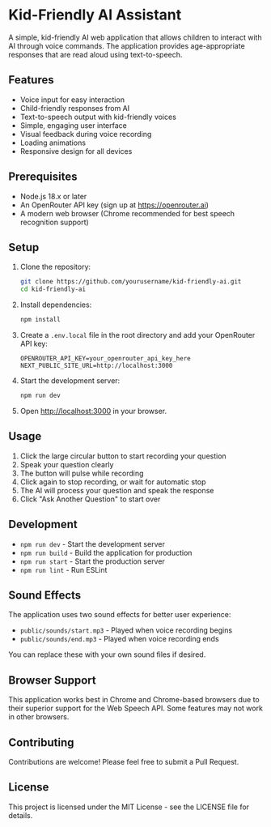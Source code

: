 # Kid-Friendly AI Assistant

A simple, kid-friendly AI web application that allows children to interact with AI through voice commands. The application provides age-appropriate responses that are read aloud using text-to-speech.

## Features

- Voice input for easy interaction
- Child-friendly responses from AI
- Text-to-speech output with kid-friendly voices
- Simple, engaging user interface
- Visual feedback during voice recording
- Loading animations
- Responsive design for all devices

## Prerequisites

- Node.js 18.x or later
- An OpenRouter API key (sign up at https://openrouter.ai)
- A modern web browser (Chrome recommended for best speech recognition support)

## Setup

1. Clone the repository:
   ```bash
   git clone https://github.com/yourusername/kid-friendly-ai.git
   cd kid-friendly-ai
   ```

2. Install dependencies:
   ```bash
   npm install
   ```

3. Create a `.env.local` file in the root directory and add your OpenRouter API key:
   ```
   OPENROUTER_API_KEY=your_openrouter_api_key_here
   NEXT_PUBLIC_SITE_URL=http://localhost:3000
   ```

4. Start the development server:
   ```bash
   npm run dev
   ```

5. Open [http://localhost:3000](http://localhost:3000) in your browser.

## Usage

1. Click the large circular button to start recording your question
2. Speak your question clearly
3. The button will pulse while recording
4. Click again to stop recording, or wait for automatic stop
5. The AI will process your question and speak the response
6. Click "Ask Another Question" to start over

## Development

- `npm run dev` - Start the development server
- `npm run build` - Build the application for production
- `npm run start` - Start the production server
- `npm run lint` - Run ESLint

## Sound Effects

The application uses two sound effects for better user experience:
- `public/sounds/start.mp3` - Played when voice recording begins
- `public/sounds/end.mp3` - Played when voice recording ends

You can replace these with your own sound files if desired.

## Browser Support

This application works best in Chrome and Chrome-based browsers due to their superior support for the Web Speech API. Some features may not work in other browsers.

## Contributing

Contributions are welcome! Please feel free to submit a Pull Request.

## License

This project is licensed under the MIT License - see the LICENSE file for details. 